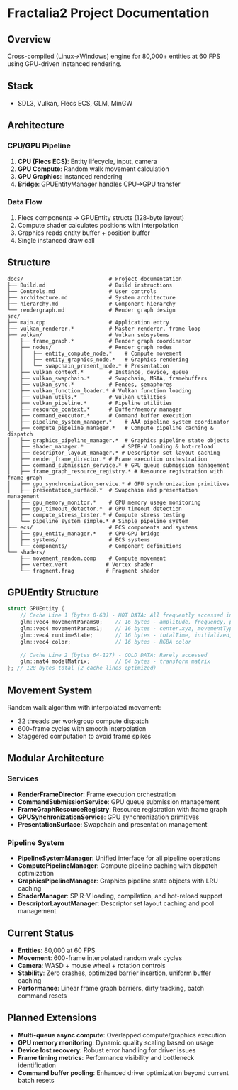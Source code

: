 # Fractalia2 Project Documentation

## Overview
Cross-compiled (Linux→Windows) engine for 80,000+ entities at 60 FPS using GPU-driven instanced rendering.

## Stack
- SDL3, Vulkan, Flecs ECS, GLM, MinGW

## Architecture

### CPU/GPU Pipeline
1. **CPU (Flecs ECS)**: Entity lifecycle, input, camera
2. **GPU Compute**: Random walk movement calculation  
3. **GPU Graphics**: Instanced rendering
4. **Bridge**: GPUEntityManager handles CPU→GPU transfer

### Data Flow
1. Flecs components → GPUEntity structs (128-byte layout)
2. Compute shader calculates positions with interpolation  
3. Graphics reads entity buffer + position buffer
4. Single instanced draw call

## Structure
```
docs/                           # Project documentation
├── Build.md                    # Build instructions
├── Controls.md                 # User controls
├── architecture.md             # System architecture
├── hierarchy.md                # Component hierarchy
└── rendergraph.md              # Render graph design
src/
├── main.cpp                    # Application entry
├── vulkan_renderer.*           # Master renderer, frame loop
├── vulkan/                     # Vulkan subsystems
│   ├── frame_graph.*           # Render graph coordinator
│   ├── nodes/                  # Render graph nodes
│   │   ├── entity_compute_node.*    # Compute movement
│   │   ├── entity_graphics_node.*   # Graphics rendering
│   │   └── swapchain_present_node.* # Presentation
│   ├── vulkan_context.*        # Instance, device, queue
│   ├── vulkan_swapchain.*      # Swapchain, MSAA, framebuffers
│   ├── vulkan_sync.*           # Fences, semaphores
│   ├── vulkan_function_loader.* # Vulkan function loading
│   ├── vulkan_utils.*          # Vulkan utilities
│   ├── vulkan_pipeline.*       # Pipeline utilities
│   ├── resource_context.*      # Buffer/memory manager
│   ├── command_executor.*      # Command buffer execution
│   ├── pipeline_system_manager.*    # AAA pipeline system coordinator
│   ├── compute_pipeline_manager.*   # Compute pipeline caching & dispatch
│   ├── graphics_pipeline_manager.*  # Graphics pipeline state objects
│   ├── shader_manager.*            # SPIR-V loading & hot-reload
│   ├── descriptor_layout_manager.* # Descriptor set layout caching
│   ├── render_frame_director.* # Frame execution orchestration
│   ├── command_submission_service.* # GPU queue submission management
│   ├── frame_graph_resource_registry.* # Resource registration with frame graph
│   ├── gpu_synchronization_service.* # GPU synchronization primitives
│   ├── presentation_surface.*  # Swapchain and presentation management
│   ├── gpu_memory_monitor.*    # GPU memory usage monitoring
│   ├── gpu_timeout_detector.*  # GPU timeout detection
│   ├── compute_stress_tester.* # Compute stress testing
│   └── pipeline_system_simple.* # Simple pipeline system
├── ecs/                        # ECS components and systems
│   ├── gpu_entity_manager.*    # CPU→GPU bridge
│   ├── systems/                # ECS systems
│   └── components/             # Component definitions
└── shaders/
    ├── movement_random.comp    # Compute movement
    ├── vertex.vert            # Vertex shader
    └── fragment.frag          # Fragment shader
```

## GPUEntity Structure
```cpp
struct GPUEntity {
    // Cache Line 1 (bytes 0-63) - HOT DATA: All frequently accessed in compute shaders
    glm::vec4 movementParams0;    // 16 bytes - amplitude, frequency, phase, timeOffset
    glm::vec4 movementParams1;    // 16 bytes - center.xyz, movementType
    glm::vec4 runtimeState;       // 16 bytes - totalTime, initialized, stateTimer, entityState
    glm::vec4 color;              // 16 bytes - RGBA color
    
    // Cache Line 2 (bytes 64-127) - COLD DATA: Rarely accessed
    glm::mat4 modelMatrix;        // 64 bytes - transform matrix
}; // 128 bytes total (2 cache lines optimized)
```

## Movement System
Random walk algorithm with interpolated movement:
- 32 threads per workgroup compute dispatch
- 600-frame cycles with smooth interpolation
- Staggered computation to avoid frame spikes

## Modular Architecture

### Services
- **RenderFrameDirector**: Frame execution orchestration
- **CommandSubmissionService**: GPU queue submission management  
- **FrameGraphResourceRegistry**: Resource registration with frame graph
- **GPUSynchronizationService**: GPU synchronization primitives
- **PresentationSurface**: Swapchain and presentation management

### Pipeline System
- **PipelineSystemManager**: Unified interface for all pipeline operations
- **ComputePipelineManager**: Compute pipeline caching with dispatch optimization
- **GraphicsPipelineManager**: Graphics pipeline state objects with LRU caching
- **ShaderManager**: SPIR-V loading, compilation, and hot-reload support
- **DescriptorLayoutManager**: Descriptor set layout caching and pool management

## Current Status
- **Entities**: 80,000 at 60 FPS
- **Movement**: 600-frame interpolated random walk cycles
- **Camera**: WASD + mouse wheel + rotation controls
- **Stability**: Zero crashes, optimized barrier insertion, uniform buffer caching
- **Performance**: Linear frame graph barriers, dirty tracking, batch command resets

## Planned Extensions
- **Multi-queue async compute**: Overlapped compute/graphics execution
- **GPU memory monitoring**: Dynamic quality scaling based on usage
- **Device lost recovery**: Robust error handling for driver issues
- **Frame timing metrics**: Performance visibility and bottleneck identification
- **Command buffer pooling**: Enhanced driver optimization beyond current batch resets